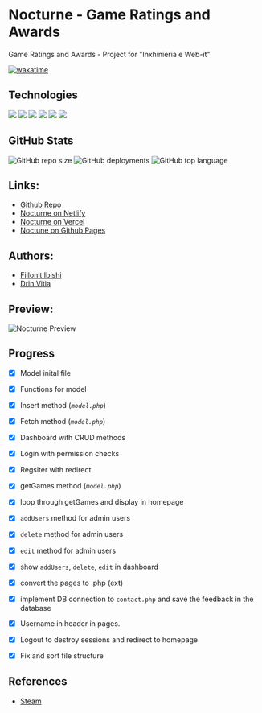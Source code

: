 # Nocturne - Game Ratings and Awards
Game Ratings and Awards - Project for "Inxhinieria e Web-it"

[![wakatime](https://wakatime.com/badge/user/342a7411-61e3-4ce3-aa3e-01d34c9a11af/project/5501e52b-0670-4c63-8f02-775a3899c623.svg?style=for-the-badge)](https://wakatime.com/projects/game-awards)

## Technologies
<img src="https://img.shields.io/badge/php-%23777BB4.svg?&style=for-the-badge&logo=php&logoColor=white" /> <img src="https://img.shields.io/badge/javascript-%23F7DF1E.svg?&style=for-the-badge&logo=javascript&logoColor=black" /> <img src="https://img.shields.io/badge/html5-%23E34F26.svg?&style=for-the-badge&logo=html5&logoColor=white" /> <img src="https://img.shields.io/badge/css3-%231572B6.svg?&style=for-the-badge&logo=css3&logoColor=white" /> <img src="https://img.shields.io/badge/json-%23000000.svg?&style=for-the-badge&logo=json&logoColor=white" /> <img src="https://img.shields.io/badge/mysql-%234479A1.svg?&style=for-the-badge&logo=mysql&logoColor=white" />

## GitHub Stats
<img alt="GitHub repo size" src="https://img.shields.io/github/repo-size/Fillonit/game-awards-final?style=for-the-badge"> <img alt="GitHub deployments" src="https://img.shields.io/github/deployments/Fillonit/game-awards-final/Production?style=for-the-badge"> <img alt="GitHub top language" src="https://img.shields.io/github/languages/top/Fillonit/game-awards-final?style=for-the-badge">

## Links: 

- [Github Repo](https://github.com/Fillonit/game-awards)
- [Nocturne on Netlify](https://game-awards.netlify.app/)
- [Nocturne on Vercel](https://game-awards.vercel.app/)
- [Noctune on Github Pages](https://fillonit.github.io/game-awards/)


## Authors: 
- [Fillonit Ibishi](https://github.com/Fillonit)
- [Drin Vitia](https://github.com/DrinVitia)

## Preview: 
![Nocturne Preview](https://cdn.discordapp.com/attachments/1040423183095955556/1056597316263493652/index.png)


## Progress 
- [x] Model inital file
- [x] Functions for model
- [x] Insert method (*`model.php`*)
- [x] Fetch method (*`model.php`*)
- [x] Dashboard with CRUD methods
- [x] Login with permission checks
- [x] Regsiter with redirect
- [x] getGames method (*`model.php`*)
- [x] loop through getGames and display in homepage
- [x] `addUsers` method for admin users 
- [x] `delete` method for admin users 
- [x] `edit` method for admin users 
- [x] show `addUsers`, `delete`, `edit` in dashboard 
- [x] convert the pages to .php (ext)
- [x] implement DB connection to `contact.php` and save the feedback in the database
- [x] Username in header in pages.
- [x] Logout to destroy sessions and redirect to homepage
- [x] Fix and sort file structure


## References

- [Steam](https://store.steampowered.com/)
